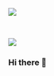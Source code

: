 ![](https://github-readme-stats.vercel.app/api?username=jighdan&hide_rank=true&show_icons=true&title_color=FAF6D6&bg_color=353022&text_color=FAF6D6&icon_color=F39129)

<br>

![](https://komarev.com/ghpvc/?username=your-github-username)

### Hi there 👋

<!--
**Jighdan/Jighdan** is a ✨ _special_ ✨ repository because its `README.md` (this file) appears on your GitHub profile.

Here are some ideas to get you started:

- 🔭 I’m currently working on ...
- 🌱 I’m currently learning ...
- 👯 I’m looking to collaborate on ...
- 🤔 I’m looking for help with ...
- 💬 Ask me about ...
- 📫 How to reach me: ...
- 😄 Pronouns: ...
- ⚡ Fun fact: ...
-->
